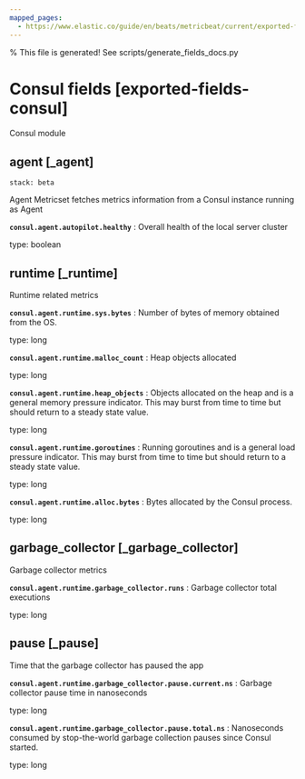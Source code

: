 ```yaml
---
mapped_pages:
  - https://www.elastic.co/guide/en/beats/metricbeat/current/exported-fields-consul.html
---
```


% This file is generated! See scripts/generate_fields_docs.py

# Consul fields [exported-fields-consul]

Consul module

## agent [_agent]

```{applies_to}
stack: beta
```

Agent Metricset fetches metrics information from a Consul instance running as Agent

**`consul.agent.autopilot.healthy`**
:   Overall health of the local server cluster

type: boolean


## runtime [_runtime]

Runtime related metrics

**`consul.agent.runtime.sys.bytes`**
:   Number of bytes of memory obtained from the OS.

type: long


**`consul.agent.runtime.malloc_count`**
:   Heap objects allocated

type: long


**`consul.agent.runtime.heap_objects`**
:   Objects allocated on the heap and is a general memory pressure indicator. This may burst from time to time but should return to a steady state value.

type: long


**`consul.agent.runtime.goroutines`**
:   Running goroutines and is a general load pressure indicator. This may burst from time to time but should return to a steady state value.

type: long


**`consul.agent.runtime.alloc.bytes`**
:   Bytes allocated by the Consul process.

type: long


## garbage_collector [_garbage_collector]

Garbage collector metrics

**`consul.agent.runtime.garbage_collector.runs`**
:   Garbage collector total executions

type: long


## pause [_pause]

Time that the garbage collector has paused the app

**`consul.agent.runtime.garbage_collector.pause.current.ns`**
:   Garbage collector pause time in nanoseconds

type: long


**`consul.agent.runtime.garbage_collector.pause.total.ns`**
:   Nanoseconds consumed by stop-the-world garbage collection pauses since Consul started.

type: long


